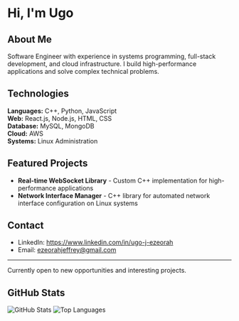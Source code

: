 # Hi, I'm Ugo

## About Me
Software Engineer with experience in systems programming, full-stack development, and cloud infrastructure. I build high-performance applications and solve complex technical problems.

## Technologies
**Languages:** C++, Python, JavaScript  
**Web:** React.js, Node.js, HTML, CSS  
**Database:** MySQL, MongoDB  
**Cloud:** AWS  
**Systems:** Linux Administration  

## Featured Projects
- **Real-time WebSocket Library** - Custom C++ implementation for high-performance applications
- **Network Interface Manager** - C++ library for automated network interface configuration on Linux systems

## Contact
- LinkedIn: https://www.linkedin.com/in/ugo-j-ezeorah
- Email: ezeorahjeffrey@gmail.com

---

Currently open to new opportunities and interesting projects.

## GitHub Stats
![GitHub Stats](https://github-readme-stats.vercel.app/api?username=Ugo-J&show_icons=true&theme=default)
![Top Languages](https://github-readme-stats.vercel.app/api/top-langs/?username=Ugo-J&layout=compact)

